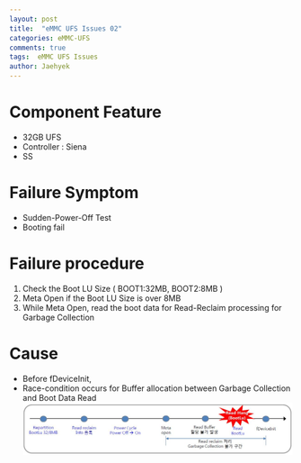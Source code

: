 ```yaml
---
layout: post
title:  "eMMC UFS Issues 02"
categories: eMMC-UFS
comments: true
tags:  eMMC UFS Issues
author: Jaehyek
---
```


# Component Feature
- 32GB UFS
- Controller : Siena
- SS

# Failure Symptom
- Sudden-Power-Off Test
- Booting fail

# Failure procedure
1. Check the Boot LU Size ( BOOT1:32MB, BOOT2:8MB )
2. Meta Open if the Boot LU Size is over 8MB
3. While Meta Open, read the boot data for Read-Reclaim processing for Garbage Collection 

# Cause
- Before fDeviceInit, 
- Race-condition occurs for Buffer allocation between Garbage Collection and Boot Data Read 
![001](/img/2016-12-22-eMMC-UFS-Issues-02/001.JPG)

